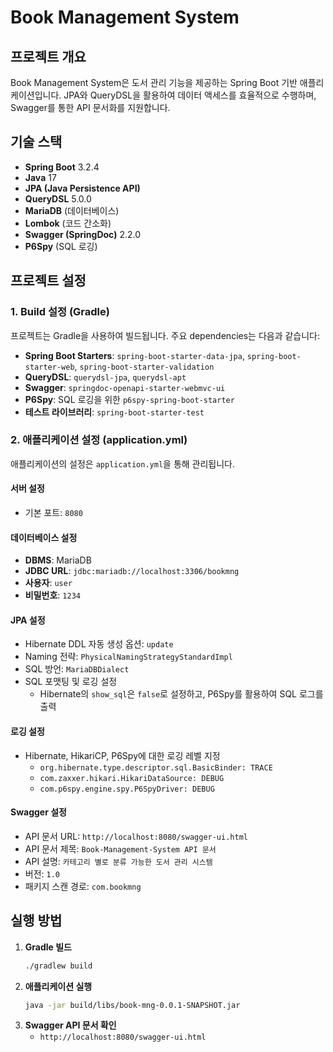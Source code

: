 # Book Management System

## 프로젝트 개요
Book Management System은 도서 관리 기능을 제공하는 Spring Boot 기반 애플리케이션입니다. JPA와 QueryDSL을 활용하여 데이터 액세스를 효율적으로 수행하며, Swagger를 통한 API 문서화를 지원합니다.

## 기술 스택
- **Spring Boot** 3.2.4
- **Java** 17
- **JPA (Java Persistence API)**
- **QueryDSL** 5.0.0
- **MariaDB** (데이터베이스)
- **Lombok** (코드 간소화)
- **Swagger (SpringDoc)** 2.2.0
- **P6Spy** (SQL 로깅)

## 프로젝트 설정
### 1. Build 설정 (Gradle)

프로젝트는 Gradle을 사용하여 빌드됩니다. 주요 dependencies는 다음과 같습니다:

- **Spring Boot Starters**: `spring-boot-starter-data-jpa`, `spring-boot-starter-web`, `spring-boot-starter-validation`
- **QueryDSL**: `querydsl-jpa`, `querydsl-apt`
- **Swagger**: `springdoc-openapi-starter-webmvc-ui`
- **P6Spy**: SQL 로깅을 위한 `p6spy-spring-boot-starter`
- **테스트 라이브러리**: `spring-boot-starter-test`

### 2. 애플리케이션 설정 (application.yml)

애플리케이션의 설정은 `application.yml`을 통해 관리됩니다.

#### 서버 설정
- 기본 포트: `8080`

#### 데이터베이스 설정
- **DBMS**: MariaDB
- **JDBC URL**: `jdbc:mariadb://localhost:3306/bookmng`
- **사용자**: `user`
- **비밀번호**: `1234`

#### JPA 설정
- Hibernate DDL 자동 생성 옵션: `update`
- Naming 전략: `PhysicalNamingStrategyStandardImpl`
- SQL 방언: `MariaDBDialect`
- SQL 포맷팅 및 로깅 설정
    - Hibernate의 `show_sql`은 `false`로 설정하고, P6Spy를 활용하여 SQL 로그를 출력

#### 로깅 설정
- Hibernate, HikariCP, P6Spy에 대한 로깅 레벨 지정
    - `org.hibernate.type.descriptor.sql.BasicBinder: TRACE`
    - `com.zaxxer.hikari.HikariDataSource: DEBUG`
    - `com.p6spy.engine.spy.P6SpyDriver: DEBUG`

#### Swagger 설정
- API 문서 URL: `http://localhost:8080/swagger-ui.html`
- API 문서 제목: `Book-Management-System API 문서`
- API 설명: `카테고리 별로 분류 가능한 도서 관리 시스템`
- 버전: `1.0`
- 패키지 스캔 경로: `com.bookmng`

## 실행 방법
1. **Gradle 빌드**
   ```sh
   ./gradlew build
   ```
2. **애플리케이션 실행**
   ```sh
   java -jar build/libs/book-mng-0.0.1-SNAPSHOT.jar
   ```
3. **Swagger API 문서 확인**
    - `http://localhost:8080/swagger-ui.html`
